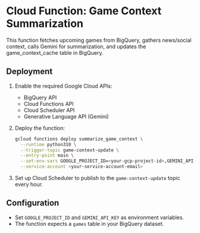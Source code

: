 # Cloud Function: Game Context Summarization

This function fetches upcoming games from BigQuery, gathers news/social context, calls Gemini for summarization, and updates the game_context_cache table in BigQuery.

## Deployment

1. Enable the required Google Cloud APIs:
   - BigQuery API
   - Cloud Functions API
   - Cloud Scheduler API
   - Generative Language API (Gemini)

2. Deploy the function:
   ```sh
   gcloud functions deploy summarize_game_context \
     --runtime python310 \
     --trigger-topic game-context-update \
     --entry-point main \
     --set-env-vars GOOGLE_PROJECT_ID=<your-gcp-project-id>,GEMINI_API_KEY=<your-gemini-api-key> \
     --service-account <your-service-account-email>
   ```

3. Set up Cloud Scheduler to publish to the `game-context-update` topic every hour.

## Configuration
- Set `GOOGLE_PROJECT_ID` and `GEMINI_API_KEY` as environment variables.
- The function expects a `games` table in your BigQuery dataset. 